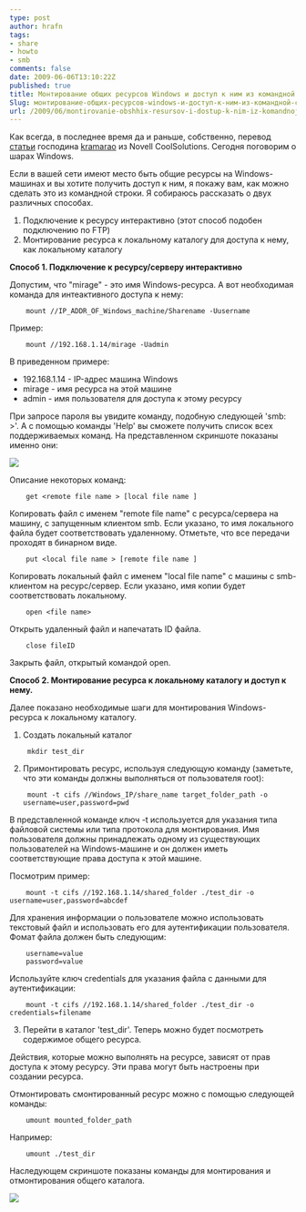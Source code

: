 ```yaml
---
type: post
author: hrafn
tags:
- share
- howto
- smb
comments: false
date: 2009-06-06T13:10:22Z
published: true
title: Монтирование общих ресурсов Windows и доступ к ним из командной строки
Slug: монтирование-общих-ресурсов-windows-и-доступ-к-ним-из-командной-строки
url: /2009/06/montirovanie-obshhix-resursov-i-dostup-k-nim-iz-komandnoj-stroki
---
```


Как всегда, в последнее время да и раньше, собственно, перевод
[статьи](http://www.novell.com/communities/node/8325/mount-and-access-windows-shares-command-line) господина
[kramarao](http://www.novell.com/communities/user/3617) из Novell
CoolSolutions. Сегодня поговорим о шарах Windows.

Если в вашей сети имеют место быть общие ресурсы на Windows-машинах и вы
хотите получить доступ к ним, я покажу вам, как можно сделать это из командной
строки. Я собираюсь рассказать о двух различных способах.

  1. Подключение к ресурсу интерактивно (этот способ подобен подключению по FTP)
  2. Монтирование ресурса к локальному каталогу для доступа к нему, как локальному каталогу

**Способ 1. Подключение к ресурсу/серверу интерактивно**

Допустим, что "mirage" - это имя Windows-ресурса. А вот необходимая команда
для интеактивного доступа к нему:

		mount //IP_ADDR_OF_Windows_machine/Sharename -Uusername

Пример:

		mount //192.168.1.14/mirage -Uadmin

В приведенном примере:

  * 192.168.1.14 - IP-адрес машина Windows
  * mirage - имя ресурса на этой машине
  * admin - имя пользователя для доступа к этому ресурсу

При запросе пароля вы увидите команду, подобную следующей 'smb: >'. А с
помощью команды 'Help' вы сможете получить список всех поддерживаемых команд.
На представленном скриншоте показаны именно они:

[![](/images/2009/06/06/8325-1.jpg)](/images/2009/06/06/8325-1.jpg)

Описание некоторых команд:

		get <remote file name > [local file name ]

Копировать файл с именем "remote file name" с ресурса/сервера на машину, с
запущенным клиентом smb. Если указано, то имя локального файла будет
соответствовать удаленному. Отметьте, что все передачи проходят в бинарном
виде.

		put <local file name > [remote file name ]

Копировать локальный файл с именем "local file name" с машины с smb-клиентом
на ресурс/сервер. Если указано, имя копии будет соответствовать локальному.

		open <file name>

Открыть удаленный файл и напечатать ID файла.

		close fileID

Закрыть файл, открытый командой open.

**Способ 2. Монтирование ресурса к локальному каталогу и доступ к нему.**

Далее показано необходимые шаги для монтирования Windows-ресурса к локальному
каталогу.

1. Создать локальный каталог

		mkdir test_dir

2. Примонтировать ресурс, используя следующую команду (заметьте, что эти
команды должны выполняться от пользователя root):

		mount -t cifs //Windows_IP/share_name target_folder_path -o username=user,password=pwd

В представленной команде ключ -t используется для указания типа файловой
системы или типа протокола для монтирования. Имя пользователя должны
принадлежать одному из существующих пользователей на Windows-машине и он
должен иметь соответствующие права доступа к этой машине.

Посмотрим пример:

		mount -t cifs //192.168.1.14/shared_folder ./test_dir -o username=user,password=abcdef

Для хранения информации о пользователе можно использовать текстовый файл и
использовать его для аутентификации пользователя. Фомат файла должен быть
следующим:

		username=value
		password=value

Используйте ключ credentials для указания файла с данными для аутентификации:

		mount -t cifs //192.168.1.14/shared_folder ./test_dir -o credentials=filename

3. Перейти в каталог 'test_dir'. Теперь можно будет посмотреть содержимое
общего ресурса.

Действия, которые можно выполнять на ресурсе, зависят от прав доступа к этому
ресурсу. Эти права могут быть настроены при создании ресурса.

Отмонтировать смонтированный ресурс можно с помощью следующей команды:

		umount mounted_folder_path

Например:

		umount ./test_dir

Наследующем скриншоте показаны команды для монтирования и отмонтирования
общего каталога.

[![](/images/2009/06/06/8325-2.jpg)](/images/2009/06/06/8325-2.jpg)

